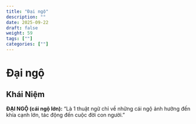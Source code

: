 ```yaml
---
title: "Đại ngộ"
description: ""
date: 2025-09-22
draft: false
weight: 59
tags: [""]
categories: [""]
---
```


# Đại ngộ

<!-- **Mã:** 
**Nhóm:**  -->

## Khái Niệm

**ĐẠI NGỘ (cái ngộ lớn):** “Là 1 thuật ngữ chỉ về những cái ngộ ảnh hưởng đến khía cạnh lớn, tác động đến cuộc đời con người.”
